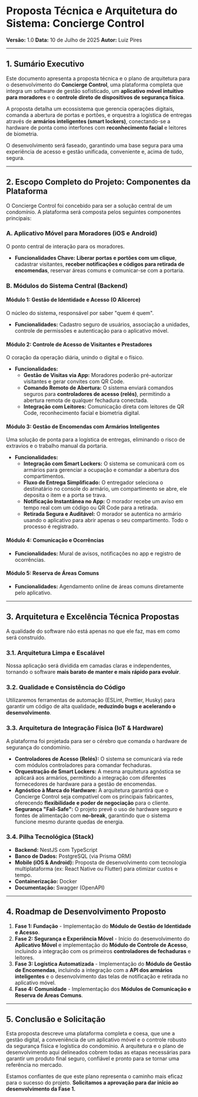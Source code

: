 # Proposta Técnica e Arquitetura do Sistema: Concierge Control

**Versão:** 1.0
**Data:** 10 de Julho de 2025
**Autor:** Luiz Pires

---

## 1. Sumário Executivo

Este documento apresenta a proposta técnica e o plano de arquitetura para o desenvolvimento do **Concierge Control**, uma plataforma completa que integra um software de gestão sofisticado, um **aplicativo móvel intuitivo para moradores** e o **controle direto de dispositivos de segurança física**.

A proposta detalha um ecossistema que gerencia operações digitais, comanda a abertura de portas e portões, e orquestra a logística de entregas através de **armários inteligentes (smart lockers)**, conectando-se a hardware de ponta como interfones com **reconhecimento facial** e leitores de biometria.

O desenvolvimento será faseado, garantindo uma base segura para uma experiência de acesso e gestão unificada, conveniente e, acima de tudo, segura.

---

## 2. Escopo Completo do Projeto: Componentes da Plataforma

O Concierge Control foi concebido para ser a solução central de um condomínio. A plataforma será composta pelos seguintes componentes principais:

### A. Aplicativo Móvel para Moradores (iOS e Android)
O ponto central de interação para os moradores.
*   **Funcionalidades Chave:** **Liberar portas e portões com um clique**, cadastrar visitantes, **receber notificações e códigos para retirada de encomendas**, reservar áreas comuns e comunicar-se com a portaria.

### B. Módulos do Sistema Central (Backend)

#### Módulo 1: Gestão de Identidade e Acesso (O Alicerce)
O núcleo do sistema, responsável por saber "quem é quem".
*   **Funcionalidades:** Cadastro seguro de usuários, associação a unidades, controle de permissões e autenticação para o aplicativo móvel.

#### Módulo 2: Controle de Acesso de Visitantes e Prestadores
O coração da operação diária, unindo o digital e o físico.
*   **Funcionalidades:**
    *   **Gestão de Visitas via App:** Moradores poderão pré-autorizar visitantes e gerar convites com QR Code.
    *   **Comando Remoto de Abertura:** O sistema enviará comandos seguros para **controladores de acesso (relés)**, permitindo a abertura remota de qualquer fechadura conectada.
    *   **Integração com Leitores:** Comunicação direta com leitores de QR Code, reconhecimento facial e biometria digital.

#### Módulo 3: Gestão de Encomendas com Armários Inteligentes
Uma solução de ponta para a logística de entregas, eliminando o risco de extravios e o trabalho manual da portaria.
*   **Funcionalidades:**
    *   **Integração com Smart Lockers:** O sistema se comunicará com os armários para gerenciar a ocupação e comandar a abertura dos compartimentos.
    *   **Fluxo de Entrega Simplificado:** O entregador seleciona o destinatário no console do armário, um compartimento se abre, ele deposita o item e a porta se trava.
    *   **Notificação Instantânea no App:** O morador recebe um aviso em tempo real com um código ou QR Code para a retirada.
    *   **Retirada Segura e Auditável:** O morador se autentica no armário usando o aplicativo para abrir apenas o seu compartimento. Todo o processo é registrado.

#### Módulo 4: Comunicação e Ocorrências
*   **Funcionalidades:** Mural de avisos, notificações no app e registro de ocorrências.

#### Módulo 5: Reserva de Áreas Comuns
*   **Funcionalidades:** Agendamento online de áreas comuns diretamente pelo aplicativo.

---

## 3. Arquitetura e Excelência Técnica Propostas

A qualidade do software não está apenas no que ele faz, mas em como será construído.

### 3.1. Arquitetura Limpa e Escalável
Nossa aplicação será dividida em camadas claras e independentes, tornando o software **mais barato de manter e mais rápido para evoluir**.

### 3.2. Qualidade e Consistência do Código
Utilizaremos ferramentas de automação (ESLint, Prettier, Husky) para garantir um código de alta qualidade, **reduzindo bugs e acelerando o desenvolvimento**.

### 3.3. Arquitetura de Integração Física (IoT & Hardware)
A plataforma foi projetada para ser o cérebro que comanda o hardware de segurança do condomínio.
*   **Controladores de Acesso (Relés):** O sistema se comunicará via rede com módulos controladores para comandar fechaduras.
*   **Orquestração de Smart Lockers:** A mesma arquitetura agnóstica se aplicará aos armários, permitindo a integração com diferentes fornecedores de hardware para a gestão de encomendas.
*   **Agnóstico à Marca do Hardware:** A arquitetura garantirá que o Concierge Control seja compatível com os principais fabricantes, oferecendo **flexibilidade e poder de negociação** para o cliente.
*   **Segurança "Fail-Safe":** O projeto prevê o uso de hardware seguro e fontes de alimentação com **no-break**, garantindo que o sistema funcione mesmo durante quedas de energia.

### 3.4. Pilha Tecnológica (Stack)
*   **Backend:** NestJS com TypeScript
*   **Banco de Dados:** PostgreSQL (via Prisma ORM)
*   **Mobile (iOS & Android):** Proposta de desenvolvimento com tecnologia multiplataforma (ex: React Native ou Flutter) para otimizar custos e tempo.
*   **Containerização:** Docker
*   **Documentação:** Swagger (OpenAPI)

---

## 4. Roadmap de Desenvolvimento Proposto

1.  **Fase 1: Fundação** - Implementação do **Módulo de Gestão de Identidade e Acesso**.
2.  **Fase 2: Segurança e Experiência Móvel** - Início do desenvolvimento do **Aplicativo Móvel** e implementação do **Módulo de Controle de Acesso**, incluindo a integração com os primeiros **controladores de fechaduras** e leitores.
3.  **Fase 3: Logística Automatizada** - Implementação do **Módulo de Gestão de Encomendas**, incluindo a integração com a **API dos armários inteligentes** e o desenvolvimento das telas de notificação e retirada no aplicativo móvel.
4.  **Fase 4: Comunidade** - Implementação dos **Módulos de Comunicação e Reserva de Áreas Comuns**.

---

## 5. Conclusão e Solicitação

Esta proposta descreve uma plataforma completa e coesa, que une a gestão digital, a conveniência de um aplicativo móvel e o controle robusto da segurança física e logística do condomínio. A arquitetura e o plano de desenvolvimento aqui delineados cobrem todas as etapas necessárias para garantir um produto final seguro, confiável e pronto para se tornar uma referência no mercado.

Estamos confiantes de que este plano representa o caminho mais eficaz para o sucesso do projeto. **Solicitamos a aprovação para dar início ao desenvolvimento da Fase 1.**